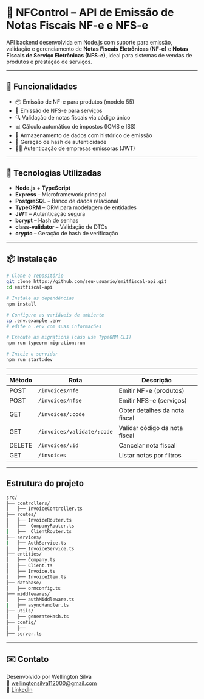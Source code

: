 # 📄 NFControl – API de Emissão de Notas Fiscais NF-e e NFS-e

API backend desenvolvida em Node.js com suporte para emissão, validação e gerenciamento de **Notas Fiscais Eletrônicas (NF-e)** e **Notas Fiscais de Serviço Eletrônicas (NFS-e)**, ideal para sistemas de vendas de produtos e prestação de serviços.

---

## 🚀 Funcionalidades

- 📦 Emissão de NF-e para produtos (modelo 55)
- 🧾 Emissão de NFS-e para serviços
- 🔍 Validação de notas fiscais via código único
- 📊 Cálculo automático de impostos (ICMS e ISS)
- 📁 Armazenamento de dados com histórico de emissão
- 🔐 Geração de hash de autenticidade
- 🧑‍💼 Autenticação de empresas emissoras (JWT)

---

## 🧠 Tecnologias Utilizadas

- **Node.js** + **TypeScript**
- **Express** – Microframework principal
- **PostgreSQL** – Banco de dados relacional
- **TypeORM** – ORM para modelagem de entidades
- **JWT** – Autenticação segura
- **bcrypt** – Hash de senhas
- **class-validator** – Validação de DTOs
- **crypto** – Geração de hash de verificação

---

## 📦 Instalação

```bash
# Clone o repositório
git clone https://github.com/seu-usuario/emitfiscal-api.git
cd emitfiscal-api

# Instale as dependências
npm install

# Configure as variáveis de ambiente
cp .env.example .env
# edite o .env com suas informações

# Execute as migrations (caso use TypeORM CLI)
npm run typeorm migration:run

# Inicie o servidor
npm run start:dev
```

---

| Método | Rota                       | Descrição                     |
| ------ | -------------------------- | ----------------------------- |
| POST   | `/invoices/nfe`            | Emitir NF-e (produtos)        |
| POST   | `/invoices/nfse`           | Emitir NFS-e (serviços)       |
| GET    | `/invoices/:code`          | Obter detalhes da nota fiscal |
| GET    | `/invoices/validate/:code` | Validar código da nota fiscal |
| DELETE | `/invoices/:id`            | Cancelar nota fiscal          |
| GET    | `/invoices`                | Listar notas por filtros      |

---

## Estrutura do projeto

```bash
src/
├── controllers/
│   ├── InvoiceController.ts
├── routes/
│   ├── InvoiceRouter.ts
│   ├──  CompanyRouter.ts
|   ├──  ClientRouter.ts
├── services/
|   ├── AuthService.ts
│   ├── InvoiceService.ts
├── entities/
│   ├── Company.ts
│   ├── Client.ts
│   ├── Invoice.ts
│   ├── InvoiceItem.ts
├── database/
│   ├── ormconfig.ts
├── middlewares/
│   ├── authMiddleware.ts
|   ├── asyncHandler.ts
├── utils/
│   ├── generateHash.ts
├── config/
│   ├── 
├── server.ts
```

---

## ✉️ Contato
Desenvolvido por Wellington Silva  
📧 wellingtonsilva112000@gmail.com  
🔗 [LinkedIn](https://www.linkedin.com/in/wellingtoncarvalhosilva)